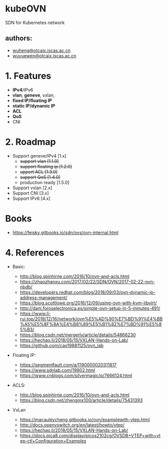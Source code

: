 # kubeOVN
SDN for Kubernetes network

## authors:

- wuheng@otcaix.iscas.ac.cn
- wuyuewen@otcaix.iscas.ac.cn

# 1. Features

- **IPv4**/IPv6
- **vlan**, **geneve**, vxlan, 
- **fixed IP/floating IP**
- **static IP/dynamic IP**
- **ACL**
- **QoS**
- CNI

# 2. Roadmap

- Support geneve/IPv4 [1.x]
  - ~~support vlan [1.1.0]~~
  - ~~support floating ip [1.2.0]~~
  - ~~upport ACL [1.3.0]~~
  - ~~support QoS [1.4.0]~~
  - production ready [1.5.0]
- Support vxlan [2.x]
- Support CNI [3.x]
- Support IPv6 [4.x]

# Books

- https://feisky.gitbooks.io/sdn/ovs/ovn-internal.html

# 4. References

- Basic:
  - http://blog.spinhirne.com/2016/10/ovn-and-acls.html
  - https://zhaozhanxu.com/2017/02/22/SDN/OVN/2017-02-22-ovn-nbdb/
  - https://developers.redhat.com/blog/2018/09/03/ovn-dynamic-ip-address-management/
  - https://blog.scottlowe.org/2016/12/09/using-ovn-with-kvm-libvirt/
  - http://dani.foroselectronica.es/simple-ovn-setup-in-5-minutes-491/
  - https://www.li-rui.top/2018/12/16/network/ovn%E5%AD%90%E7%BD%91%E4%BB%A5%E5%8F%8A%E4%B8%89%E5%B1%82%E7%BD%91%E5%85%B3/
  - https://blog.csdn.net/mergerly/article/details/54866230
  - https://hechao.li/2018/05/15/VXLAN-Hands-on-Lab/
  - https://github.com/cao19881125/ovn_lab

- Floating IP:
  - https://segmentfault.com/a/1190000020311817
  - https://www.sdnlab.com/19802.html
  - https://www.cnblogs.com/silvermagic/p/7666124.html

- ACLS:
  - http://blog.spinhirne.com/2016/10/ovn-and-acls.html
  - https://blog.csdn.net/zhengmx100/article/details/75431393

- VxLan
  - https://macauleycheng.gitbooks.io/ovn/examplewith-vtep.html
  - http://docs.openvswitch.org/en/latest/howto/vtep/
  - https://hechao.li/2018/05/15/VXLAN-Hands-on-Lab/
  - https://docs.pica8.com/display/picos2102cg/OVSDB+VTEP+with+vtep-ctl+Configuration+Examples
